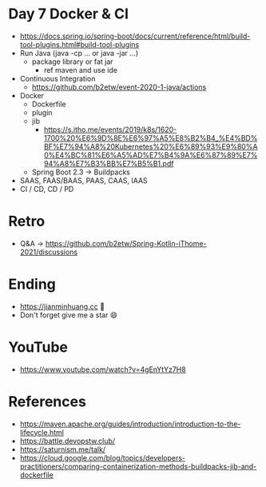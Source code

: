# Day 7 Docker & CI
* https://docs.spring.io/spring-boot/docs/current/reference/html/build-tool-plugins.html#build-tool-plugins
* Run Java (java -cp ... or java -jar ...)
  * package library or fat jar
    * ref maven and use ide
* Continuous Integration
  * https://github.com/b2etw/event-2020-1-java/actions
* Docker
  * Dockerfile
  * plugin
  * jib
    * https://s.itho.me/events/2019/k8s/1620-1700%20%E6%9D%8E%E6%97%A5%E8%B2%B4_%E4%BD%BF%E7%94%A8%20Kubernetes%20%E6%89%93%E9%80%A0%E4%BC%81%E6%A5%AD%E7%B4%9A%E6%87%89%E7%94%A8%E7%B3%BB%E7%B5%B1.pdf
  * Spring Boot 2.3 -> Buildpacks
* SAAS, FAAS/BAAS, PAAS, CAAS, IAAS
* CI / CD, CD / PD

# Retro
* Q&A -> https://github.com/b2etw/Spring-Kotlin-iThome-2021/discussions

# Ending
* https://jianminhuang.cc 🌈
* Don't forget give me a star 😄

# YouTube
* https://www.youtube.com/watch?v=4gEnYtYz7H8

# References
* https://maven.apache.org/guides/introduction/introduction-to-the-lifecycle.html
* https://battle.devopstw.club/
* https://saturnism.me/talk/
* https://cloud.google.com/blog/topics/developers-practitioners/comparing-containerization-methods-buildpacks-jib-and-dockerfile
